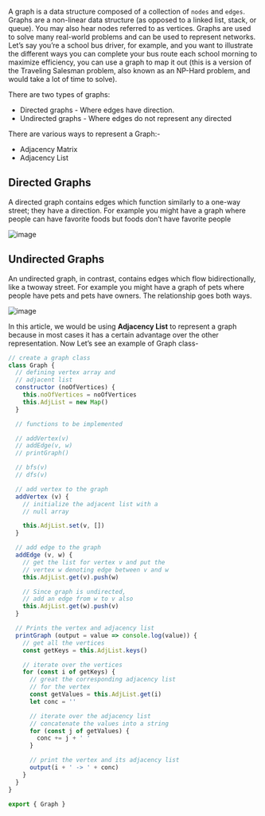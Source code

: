 A graph is a data structure composed of a collection of `nodes` and `edges`. Graphs are a non-linear data structure (as opposed to a linked list, stack, or queue). You may also hear
nodes referred to as vertices.
Graphs are used to solve many real-world problems and can be used to represent networks.
Let’s say you’re a school bus driver, for example, and you want to illustrate the different ways you can complete your bus route each school morning to maximize efficiency, you can use a graph to map it out (this is a version of the Traveling Salesman problem, also
known as an NP-Hard problem, and would take a lot of time to solve).

There are two types of graphs:

* Directed graphs - Where edges have direction.
* Undirected graphs - Where edges do not represent any directed

There are various ways to represent a Graph:- 
 
* Adjacency Matrix
* Adjacency List

## Directed Graphs

A directed graph contains edges which function similarly to a one-way street; they have a direction. For example you might have a graph where people can have favorite foods but
foods don’t have favorite people

![image](https://user-images.githubusercontent.com/34129569/157867584-fee03441-174c-418b-a51d-2b25b9922b19.png)

## Undirected Graphs

An undirected graph, in contrast, contains edges which flow bidirectionally, like a twoway street. For example you might have a graph of pets where people have pets and pets
have owners. The relationship goes both ways.

![image](https://user-images.githubusercontent.com/34129569/157867695-1b9f8322-63bf-48ee-8d64-a1cdfcb9476a.png)

In this article, we would be using **Adjacency List** to represent a graph because in most cases it has a certain advantage over the other representation. 
Now Let’s see an example of Graph class- 

```js
// create a graph class
class Graph {
  // defining vertex array and
  // adjacent list
  constructor (noOfVertices) {
    this.noOfVertices = noOfVertices
    this.AdjList = new Map()
  }

  // functions to be implemented

  // addVertex(v)
  // addEdge(v, w)
  // printGraph()

  // bfs(v)
  // dfs(v)

  // add vertex to the graph
  addVertex (v) {
    // initialize the adjacent list with a
    // null array

    this.AdjList.set(v, [])
  }

  // add edge to the graph
  addEdge (v, w) {
    // get the list for vertex v and put the
    // vertex w denoting edge between v and w
    this.AdjList.get(v).push(w)

    // Since graph is undirected,
    // add an edge from w to v also
    this.AdjList.get(w).push(v)
  }

  // Prints the vertex and adjacency list
  printGraph (output = value => console.log(value)) {
    // get all the vertices
    const getKeys = this.AdjList.keys()

    // iterate over the vertices
    for (const i of getKeys) {
      // great the corresponding adjacency list
      // for the vertex
      const getValues = this.AdjList.get(i)
      let conc = ''

      // iterate over the adjacency list
      // concatenate the values into a string
      for (const j of getValues) {
        conc += j + ' '
      }

      // print the vertex and its adjacency list
      output(i + ' -> ' + conc)
    }
  }
}

export { Graph }

```
